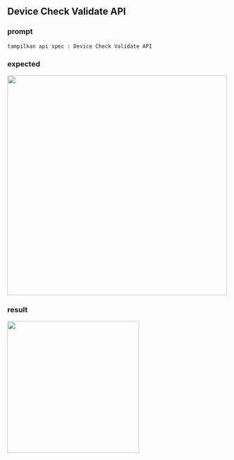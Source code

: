 ## Device Check Validate API
### prompt
```
tampilkan api spec : Device Check Validate API
```
### expected
<img src="https://github.com/user-attachments/assets/ebfd8b5b-40e0-4c10-a860-e7d86bad7be6" width="500"  >

### result
<img src="https://github.com/user-attachments/assets/cf66925b-386d-4106-a38d-f5e708d1b432" width="300"  >
